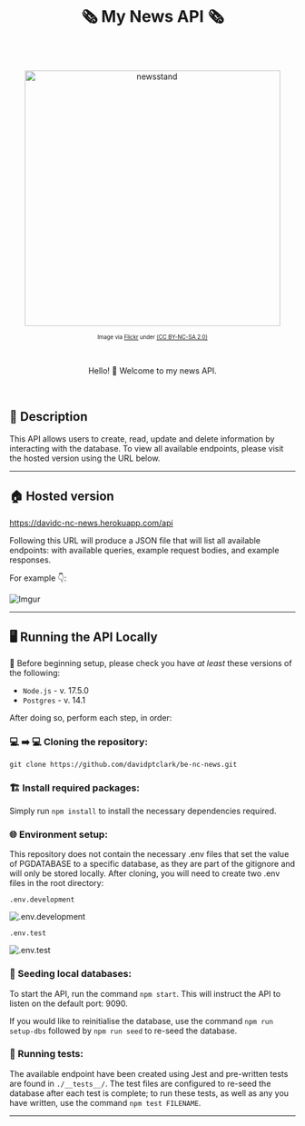 <h1 align="center">  🗞️ My News API 🗞️ </h1> <br>

<br />

<p align="center">
  <a href="newsstand">
    <img alt="newsstand" title="newsstand" src="https://i.imgur.com/YmjOXbH.jpg" width="450">
  </a>
</p>

<p align="center">
    <sup><sub>Image via <a href="https://flic.kr/p/65rC2n">Flickr</a> under <a href="https://creativecommons.org/licenses/by-nc-sa/2.0/">(CC BY-NC-SA 2.0)</a></sub></sup>
</p>

<br />

<p align="center">
Hello! 👋 Welcome to my news API.
</p>

<br />

## 💭 Description

This API allows users to create, read, update and delete information by interacting with the database. To view all available endpoints, please visit the hosted version using the URL below.

---

## 🏠 Hosted version

https://davidc-nc-news.herokuapp.com/api

Following this URL will produce a JSON file that will list all available endpoints: with available queries, example request bodies, and example responses.

For example 👇:

![Imgur](https://i.imgur.com/UXPAooX.png)

---

## 🖥️ Running the API Locally

🚧 Before beginning setup, please check you have _at least_ these versions of the following:

- `Node.js` - v. 17.5.0
- `Postgres` - v. 14.1

After doing so, perform each step, in order:

### 💻 ➡️ 💻 Cloning the repository:

```
git clone https://github.com/davidptclark/be-nc-news.git
```

### 🏗️ Install required packages:

Simply run `npm install` to install the necessary dependencies required.

### 🌐 Environment setup:

This repository does not contain the necessary .env files that set the value of PGDATABASE to a specific database, as they are part of the gitignore and will only be stored locally. After cloning, you will need to create two .env files in the root directory:

`.env.development`

![.env.development](https://i.imgur.com/rpHqxYq.png)

`.env.test`

![.env.test](https://i.imgur.com/kgTX2Cx.png)

### 🌱 Seeding local databases:

To start the API, run the command `npm start`. This will instruct the API to listen on the default port: 9090.

If you would like to reinitialise the database, use the command `npm run setup-dbs` followed by `npm run seed` to re-seed the database.

### 🧪 Running tests:

The available endpoint have been created using Jest and pre-written tests are found in `./__tests__/`. The test files are configured to re-seed the database after each test is complete; to run these tests, as well as any you have written, use the command `npm test FILENAME`.

---

